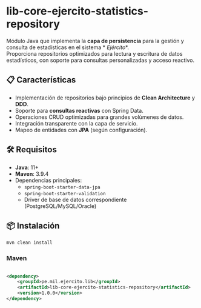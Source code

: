 # lib-core-ejercito-statistics-repository

Módulo Java que implementa la **capa de persistencia** para la gestión y consulta de estadísticas en el sistema *
*Ejército**.  
Proporciona repositorios optimizados para lectura y escritura de datos estadísticos, con soporte para consultas
personalizadas y acceso reactivo.

## 📋 Características

- Implementación de repositorios bajo principios de **Clean Architecture** y **DDD**.
- Soporte para **consultas reactivas** con Spring Data.
- Operaciones CRUD optimizadas para grandes volúmenes de datos.
- Integración transparente con la capa de servicio.
- Mapeo de entidades con **JPA** (según configuración).

## 🛠 Requisitos

- **Java**: 11+
- **Maven**: 3.9.4
- Dependencias principales:
    - `spring-boot-starter-data-jpa`
    - `spring-boot-starter-validation`
    - Driver de base de datos correspondiente (PostgreSQL/MySQL/Oracle)

## 📦 Instalación

```bash
mvn clean install
```

### Maven

```xml

<dependency>
    <groupId>pe.mil.ejercito.lib</groupId>
    <artifactId>lib-core-ejercito-statistics-repository</artifactId>
    <version>1.0.0</version>
</dependency>
```